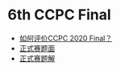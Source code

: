 # 6th CCPC Final

- [如何评价CCPC 2020 Final？](https://www.zhihu.com/question/457002340)
- [正式赛题面](https://upload-file.xcpcio.com/ccpc/2020/6th-ccpcf-statements.pdf)
- [正式赛题解](https://www.zhihu.com/question/457002340/answer/1913672142)
